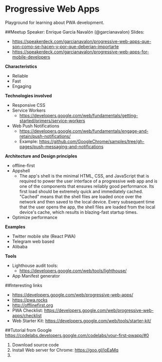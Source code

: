 # Progressive Web Apps
Playground for learning about PWA development.

##Meetup
Speaker: Enrique García Navalón (@garcianavalon)
Slides: 
* https://speakerdeck.com/garcianavalon/progressive-web-apps-que-son-como-se-hacen-y-por-que-deberian-importarte
* https://speakerdeck.com/garcianavalon/progressive-web-apps-for-mobile-developers

**Characteristics**
* Reliable
* Fast
* Engaging

**Technologies involved**
 * Responsive CSS
 * Service Workers
    * https://developers.google.com/web/fundamentals/getting-started/primers/service-workers
 * Web Push Notifications
    * https://developers.google.com/web/fundamentals/engage-and-retain/push-notifications/
    * Example: https://github.com/GoogleChrome/samples/tree/gh-pages/push-messaging-and-notifications

**Architecture and Design principles**
* offline-first
* Appshell
    * The app's shell is the minimal HTML, CSS, and JavaScript that is required to power the user interface of a progressive web app and is one of the components that ensures reliably good performance. Its first load should be extremely quick and immediately cached. "Cached" means that the shell files are loaded once over the network and then saved to the local device. Every subsequent time that the user opens the app, the shell files are loaded from the local device's cache, which results in blazing-fast startup times.
* Optimize performance

**Examples**
* Twitter mobile site (React PWA)
* Telegram web based
* Alibaba

**Tools**
* Lighthouse audit tools:
    * https://developers.google.com/web/tools/lighthouse/
* App Manifest generator


##Interesting links
* https://developers.google.com/web/progressive-web-apps/
* https://pwa.rocks
* http://offlinefirst.org
* PWA Checklist: https://developers.google.com/web/progressive-web-apps/checklist
* Web Starter Kit: https://developers.google.com/web/tools/starter-kit/


##Tutorial from Google
https://codelabs.developers.google.com/codelabs/your-first-pwapp/#0

1. Download source code
2. Install Web server for Chrome: https://goo.gl/IoEaMq
3. 